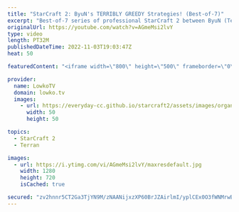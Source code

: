 ```yaml
---
title: "StarCraft 2: ByuN's TERRIBLY GREEDY Strategies! (Best-of-7)"
excerpt: "Best-of-7 series of professional StarCraft 2 between ByuN (Terran) and Solar (Zerg). In this series Solar does the same thing over and over again, but ByuN decides to play the opponent rather than the matchup and play super greedy build orders.  Support my work on Patreon: https://www.patreon.com/lowkotv"
originalUrl: https://youtube.com/watch?v=AGmeMsi2lvY
type: video
length: PT32M
publishedDateTime: 2022-11-03T19:03:47Z
heat: 50

featuredContent: "<iframe width=\"800\" height=\"500\" frameborder=\"0\" src=\"https://www.youtube.com/embed/AGmeMsi2lvY\" allow=\"accelerometer; autoplay; encrypted-media; gyroscope; picture-in-picture\" allowfullscreen></iframe>"

provider:
  name: LowkoTV
  domain: lowko.tv
  images:
    - url: https://everyday-cc.github.io/starcraft2/assets/images/organizations/lowko.tv-50x50.jpg
      width: 50
      height: 50

topics:
  - StarCraft 2
  - Terran

images:
  - url: https://i.ytimg.com/vi/AGmeMsi2lvY/maxresdefault.jpg
    width: 1280
    height: 720
    isCached: true

secured: "zv2hnnr5CT2Ga3TjYN9M/zNAANijxzXP60BrJZAirlmI/yplCEx0O3fWNMrwBn1bxINao+8vuCmgmZes6pYS+UDNKH6nZln1Pt+TBP5WyG++dOBTVxSsySksD9B+sNYyhdM/lpTIKXefr7sBDzYcgwE9jgbNlNxroWmRGvjKwizZy7C8Z9hXVMB4CaqFtPAMieoyIzgxEydBAPiswHUufk4/TffHiHk0i1OZ/69VkU+6vg4ESdykXZxQRjJg7N3IilDEPTkoATSA2kIeod135X5GDwgtplcU3a0T9evJOmGocPk7naKtLeYHUX8E7gebbZnvtEO7UmTexEIgpvzuRewO9KcbhhBqVc319foLlztX714myiyTmPx+IyeKwwfYS2u3s+i2dupDZOSSKU90XZtbz4dlmbEjfcFoj3IQihM=;p56HavLO5d2mBSgj6ZsJxA=="
---
```


